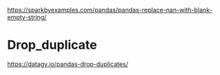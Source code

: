 https://sparkbyexamples.com/pandas/pandas-replace-nan-with-blank-empty-string/


# Drop_duplicate

https://datagy.io/pandas-drop-duplicates/
